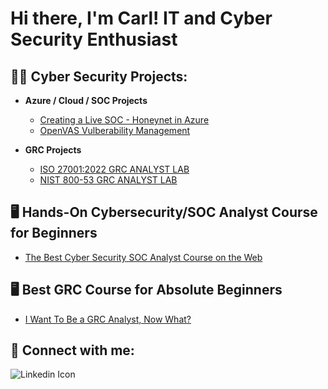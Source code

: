 <h1>Hi there, I'm Carl! IT and Cyber Security Enthusiast  </h1>

<h2>👨‍💻 Cyber Security Projects:</h2>

- <b>Azure / Cloud / SOC Projects</b>
  - [Creating a Live SOC - Honeynet in Azure](https://github.com/ctstephens/Azure-SOC-Honeynet)
  - [OpenVAS Vulberability Management](https://github.com/ctstephens/OpenVAS-Vulnerability-Management)

- <b>GRC Projects</b>
  - [ISO 27001:2022 GRC ANALYST LAB](https://github.com/ctstephens/GRC-LAB-ISO-27001-2022)
  - [NIST 800-53 GRC ANALYST LAB](https://github.com/ctstephens/GRC-LAB-NIST-SP-800-53-Rev5)


<h2>🖥️ Hands-On Cybersecurity/SOC Analyst Course for Beginners</h2>

- [The Best Cyber Security SOC Analyst Course on the Web](https://www.youtube.com/watch?v=9Nx-v7pTBiM)

<h2>🖥️ Best GRC Course for Absolute Beginners</h2>

- [I Want To Be a GRC Analyst, Now What?](https://www.youtube.com/watch?v=WxmJ1df8-2U&list=PL4Q-ttyNIRAqsaKLH56vaC3167TKgE3xg&index=4)

<h2> 🤳 Connect with me:</h2>

![Linkedin Icon](https://github.com/ctstephens/ctstephens/assets/150542854/e1e96eb7-9795-4bd6-89f9-8a48f8b56989)

[linkedin]: https://www.linkedin.com/in/carltstephens/
